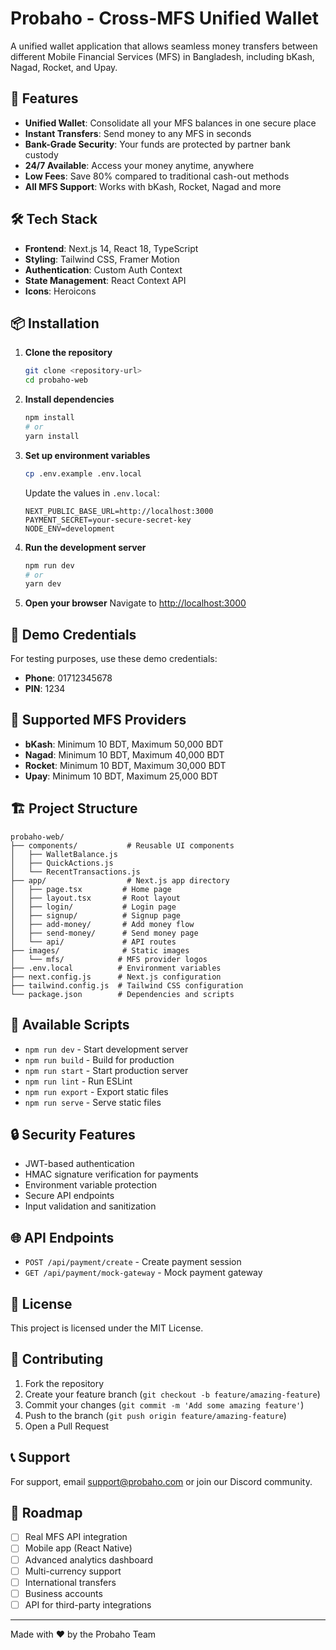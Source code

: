 # Probaho - Cross-MFS Unified Wallet

A unified wallet application that allows seamless money transfers between different Mobile Financial Services (MFS) in Bangladesh, including bKash, Nagad, Rocket, and Upay.

## 🚀 Features

- **Unified Wallet**: Consolidate all your MFS balances in one secure place
- **Instant Transfers**: Send money to any MFS in seconds
- **Bank-Grade Security**: Your funds are protected by partner bank custody
- **24/7 Available**: Access your money anytime, anywhere
- **Low Fees**: Save 80% compared to traditional cash-out methods
- **All MFS Support**: Works with bKash, Rocket, Nagad and more

## 🛠️ Tech Stack

- **Frontend**: Next.js 14, React 18, TypeScript
- **Styling**: Tailwind CSS, Framer Motion
- **Authentication**: Custom Auth Context
- **State Management**: React Context API
- **Icons**: Heroicons

## 📦 Installation

1. **Clone the repository**
   ```bash
   git clone <repository-url>
   cd probaho-web
   ```

2. **Install dependencies**
   ```bash
   npm install
   # or
   yarn install
   ```

3. **Set up environment variables**
   ```bash
   cp .env.example .env.local
   ```
   
   Update the values in `.env.local`:
   ```env
   NEXT_PUBLIC_BASE_URL=http://localhost:3000
   PAYMENT_SECRET=your-secure-secret-key
   NODE_ENV=development
   ```

4. **Run the development server**
   ```bash
   npm run dev
   # or
   yarn dev
   ```

5. **Open your browser**
   Navigate to [http://localhost:3000](http://localhost:3000)

## 🧪 Demo Credentials

For testing purposes, use these demo credentials:

- **Phone**: 01712345678
- **PIN**: 1234

## 📱 Supported MFS Providers

- **bKash**: Minimum 10 BDT, Maximum 50,000 BDT
- **Nagad**: Minimum 10 BDT, Maximum 40,000 BDT  
- **Rocket**: Minimum 10 BDT, Maximum 30,000 BDT
- **Upay**: Minimum 10 BDT, Maximum 25,000 BDT

## 🏗️ Project Structure

```
probaho-web/
├── components/           # Reusable UI components
│   ├── WalletBalance.js
│   ├── QuickActions.js
│   └── RecentTransactions.js
├── app/                  # Next.js app directory
│   ├── page.tsx         # Home page
│   ├── layout.tsx       # Root layout
│   ├── login/           # Login page
│   ├── signup/          # Signup page
│   ├── add-money/       # Add money flow
│   ├── send-money/      # Send money page
│   └── api/             # API routes
├── images/              # Static images
│   └── mfs/            # MFS provider logos
├── .env.local          # Environment variables
├── next.config.js      # Next.js configuration
├── tailwind.config.js  # Tailwind CSS configuration
└── package.json        # Dependencies and scripts
```

## 🔧 Available Scripts

- `npm run dev` - Start development server
- `npm run build` - Build for production
- `npm run start` - Start production server
- `npm run lint` - Run ESLint
- `npm run export` - Export static files
- `npm run serve` - Serve static files

## 🔒 Security Features

- JWT-based authentication
- HMAC signature verification for payments
- Environment variable protection
- Secure API endpoints
- Input validation and sanitization

## 🌐 API Endpoints

- `POST /api/payment/create` - Create payment session
- `GET /api/payment/mock-gateway` - Mock payment gateway

## 📄 License

This project is licensed under the MIT License.

## 🤝 Contributing

1. Fork the repository
2. Create your feature branch (`git checkout -b feature/amazing-feature`)
3. Commit your changes (`git commit -m 'Add some amazing feature'`)
4. Push to the branch (`git push origin feature/amazing-feature`)
5. Open a Pull Request

## 📞 Support

For support, email support@probaho.com or join our Discord community.

## 🎯 Roadmap

- [ ] Real MFS API integration
- [ ] Mobile app (React Native)
- [ ] Advanced analytics dashboard
- [ ] Multi-currency support
- [ ] International transfers
- [ ] Business accounts
- [ ] API for third-party integrations

---

Made with ❤️ by the Probaho Team